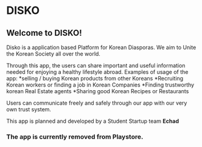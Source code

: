 # DISKO

## Welcome to DISKO!

Disko is a application based Platform for Korean Diasporas.
We aim to Unite the Korean Society all over the world.

Through this app, the users can share important and useful information needed for enjoying a healthy lifestyle abroad.
Examples of usage of the app:
*selling / buying Korean products from other Koreans
*Recruiting Korean workers or finding a job in Korean Companies
*Finding trustworthy korean Real Estate agents
*Sharing good Korean Recipes or Restaurants

Users can communicate freely and safely through our app with our very own trust system.

This app is planned and developed by a Student Startup team **Echad**


### The app is currently removed from Playstore.
